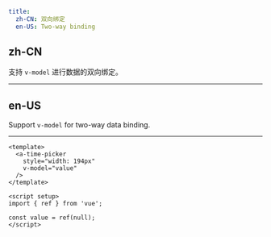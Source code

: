 ```yaml
title:
  zh-CN: 双向绑定
  en-US: Two-way binding
```

## zh-CN

支持 `v-model` 进行数据的双向绑定。

---

## en-US

Support `v-model` for two-way data binding.

---

```vue
<template>
  <a-time-picker
    style="width: 194px"
    v-model="value"
  />
</template>

<script setup>
import { ref } from 'vue';

const value = ref(null);
</script>
```
